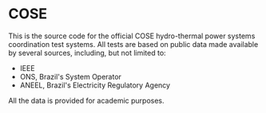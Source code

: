 COSE
====

This is the source code for the official COSE hydro-thermal power systems 
coordination test systems. All tests are based on public data made available
by several sources, including, but not limited to:

* IEEE
* ONS, Brazil's System Operator
* ANEEL, Brazil's Electricity Regulatory Agency

All the data is provided for academic purposes. 
